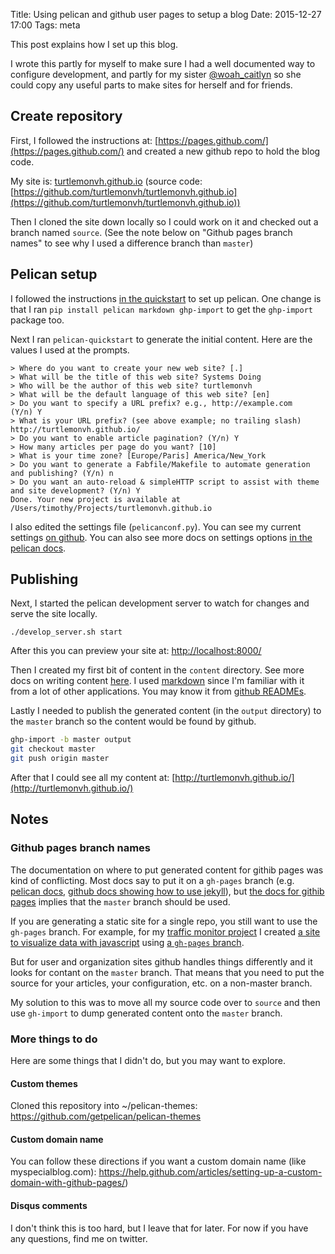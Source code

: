 Title: Using pelican and github user pages to setup a blog
Date: 2015-12-27 17:00
Tags: meta

This post explains how I set up this blog.

I wrote this partly for myself to make sure I had a well documented way to configure development, and partly for my sister [@woah_caitlyn](https://twitter.com/woah_caitlyn) so she could copy any useful parts to make sites for herself and for friends.

## Create repository

First, I followed the instructions at: [https://pages.github.com/](https://pages.github.com/) and created a new github repo to hold the blog code. 

My site is: [turtlemonvh.github.io](turtlemonvh.github.io) (source code: [https://github.com/turtlemonvh/turtlemonvh.github.io](https://github.com/turtlemonvh/turtlemonvh.github.io))

Then I cloned the site down locally so I could work on it and checked out a branch named `source`.  (See the note below on "Github pages branch names" to see why I used a difference branch than `master`)

## Pelican setup

I followed the instructions [in the quickstart](http://docs.getpelican.com/en/stable/quickstart.html) to set up pelican.  One change is that I ran `pip install pelican markdown ghp-import` to get the `ghp-import` package too.

Next I ran `pelican-quickstart` to generate the initial content. Here are the values I used at the prompts.

    > Where do you want to create your new web site? [.]
    > What will be the title of this web site? Systems Doing
    > Who will be the author of this web site? turtlemonvh
    > What will be the default language of this web site? [en]
    > Do you want to specify a URL prefix? e.g., http://example.com   (Y/n) Y
    > What is your URL prefix? (see above example; no trailing slash) http://turtlemonvh.github.io/
    > Do you want to enable article pagination? (Y/n) Y
    > How many articles per page do you want? [10]
    > What is your time zone? [Europe/Paris] America/New_York
    > Do you want to generate a Fabfile/Makefile to automate generation and publishing? (Y/n) n
    > Do you want an auto-reload & simpleHTTP script to assist with theme and site development? (Y/n) Y
    Done. Your new project is available at /Users/timothy/Projects/turtlemonvh.github.io


I also edited the settings file (`pelicanconf.py`).  You can see my current settings [on github](https://github.com/turtlemonvh/turtlemonvh.github.io/blob/source/pelicanconf.py).  You can also see more docs on settings options [in the pelican docs](http://docs.getpelican.com/en/latest/settings.html).

## Publishing

Next, I started the pelican development server to watch for changes and serve the site locally.

    ./develop_server.sh start

After this you can preview your site at: [http://localhost:8000/](http://localhost:8000/)

Then I created my first bit of content in the `content` directory.  See more docs on writing content [here](http://docs.getpelican.com/en/latest/content.html).  I used [markdown](https://en.wikipedia.org/wiki/Markdown) since I'm familiar with it from a lot of other applications.  You may know it from [github READMEs](https://help.github.com/articles/github-flavored-markdown/).

Lastly I needed to publish the generated content (in the `output` directory) to the `master` branch so the content would be found by github.

```bash
ghp-import -b master output
git checkout master
git push origin master
```

After that I could see all my content at: [http://turtlemonvh.github.io/](http://turtlemonvh.github.io/)

## Notes

### Github pages branch names

The documentation on where to put generated content for githib pages was kind of conflicting.  Most docs say to put it on a `gh-pages` branch (e.g. [pelican docs](http://docs.getpelican.com/en/stable/tips.html#publishing-to-github), [github docs showing how to use jekyll](https://help.github.com/articles/using-jekyll-with-pages/)), but [the docs for githib pages](https://pages.github.com/) implies that the `master` branch should be used.

If you are generating a static site for a single repo, you still want to use the `gh-pages` branch.  For example, for my [traffic monitor project](https://github.com/turtlemonvh/traffic-monitor) I created [a site to visualize data with javascript](http://turtlemonvh.github.io/traffic-monitor/) using [a `gh-pages` branch](https://github.com/turtlemonvh/traffic-monitor/tree/gh-pages).

But for user and organization sites github handles things differently and it looks for contant on the `master` branch.  That means that you need to put the source for your articles, your configuration, etc. on a non-master branch.

My solution to this was to move all my source code over to `source` and then use `gh-import` to dump generated content onto the `master` branch.

### More things to do

Here are some things that I didn't do, but you may want to explore.

#### Custom themes

Cloned this repository into ~/pelican-themes: https://github.com/getpelican/pelican-themes

#### Custom domain name

You can follow these directions if you want a custom domain name (like myspecialblog.com): https://help.github.com/articles/setting-up-a-custom-domain-with-github-pages/)

#### Disqus comments

I don't think this is too hard, but I leave that for later.  For now if you have any questions, find me on twitter.

